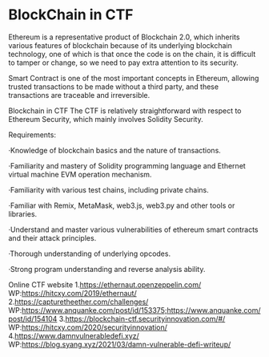 # BlockChain in CTF

Ethereum is a representative product of Blockchain 2.0, which inherits various features of blockchain because of its underlying blockchain technology, one of which is that once the code is on the chain, it is difficult to tamper or change, so we need to pay extra attention to its security.

Smart Contract is one of the most important concepts in Ethereum, allowing trusted transactions to be made without a third party, and these transactions are traceable and irreversible.

Blockchain in CTF 
The CTF is relatively straightforward with respect to Ethereum Security, which mainly involves Solidity Security.

Requirements:

·Knowledge of blockchain basics and the nature of transactions.

·Familiarity and mastery of Solidity programming language and Ethernet virtual machine EVM operation mechanism.

·Familiarity with various test chains, including private chains.

·Familiar with Remix, MetaMask, web3.js, web3.py and other tools or libraries.

·Understand and master various vulnerabilities of ethereum smart contracts and their attack principles.

·Thorough understanding of underlying opcodes.

·Strong program understanding and reverse analysis ability.

Online CTF website
1.https://ethernaut.openzeppelin.com/
WP:https://hitcxy.com/2019/ethernaut/
2.https://capturetheether.com/challenges/
WP:https://www.anquanke.com/post/id/153375;https://www.anquanke.com/post/id/154104
3.https://blockchain-ctf.securityinnovation.com/#/
WP:https://hitcxy.com/2020/securityinnovation/
4.https://www.damnvulnerabledefi.xyz/
WP:https://blog.syang.xyz/2021/03/damn-vulnerable-defi-writeup/
